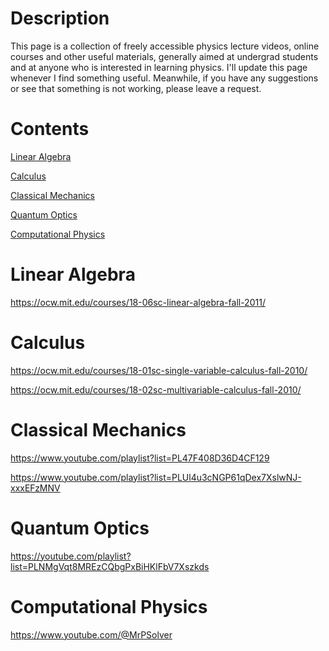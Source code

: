 # Description
This page is a collection of freely accessible physics lecture videos, online courses and other useful materials, generally aimed at undergrad students and at anyone who is interested in learning physics. 
I'll update this page whenever I find something useful. Meanwhile, if you have any suggestions or see that something is not working, please leave a request.

# Contents
[Linear Algebra](#linear-algebra)

[Calculus](#calculus)

[Classical Mechanics](#classical-mechanics)

[Quantum Optics](#quantum-optics)

[Computational Physics](#computational-physics)

# Linear Algebra
https://ocw.mit.edu/courses/18-06sc-linear-algebra-fall-2011/


# Calculus
https://ocw.mit.edu/courses/18-01sc-single-variable-calculus-fall-2010/

https://ocw.mit.edu/courses/18-02sc-multivariable-calculus-fall-2010/


# Classical Mechanics
https://www.youtube.com/playlist?list=PL47F408D36D4CF129

https://www.youtube.com/playlist?list=PLUl4u3cNGP61qDex7XslwNJ-xxxEFzMNV


# Quantum Optics
https://youtube.com/playlist?list=PLNMgVqt8MREzCQbgPxBiHKlFbV7Xszkds


# Computational Physics
https://www.youtube.com/@MrPSolver
